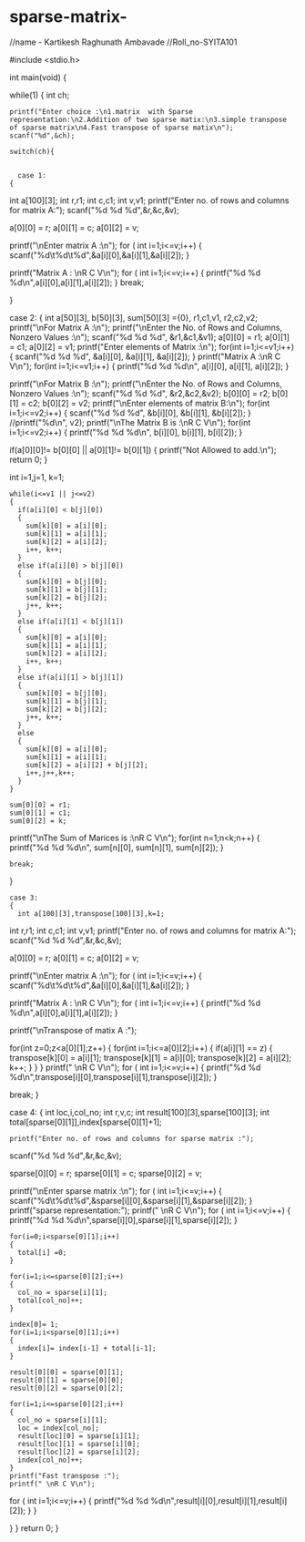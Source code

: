 # sparse-matrix-
//name - Kartikesh Raghunath Ambavade
//Roll_no-SYITA101

#include <stdio.h>

int main(void) {

while(1)
{
   int ch;

    printf("Enter choice :\n1.matrix  with Sparse representation:\n2.Addition of two sparse matix:\n3.simple transpose of sparse matrix\n4.Fast transpose of sparse matix\n");
    scanf("%d",&ch);

    switch(ch){


      case 1:
    {
       
  int a[100][3];
  int r,r1;
  int c,c1;
  int v,v1;
  printf("Enter no. of rows and columns for matrix A:");
  scanf("%d %d %d",&r,&c,&v);

  a[0][0] = r;
  a[0][1] = c;
  a[0][2] = v;
   
   printf("\nEnter matrix A :\n");
  for ( int i=1;i<=v;i++)
  {
    scanf("%d\t%d\t%d",&a[i][0],&a[i][1],&a[i][2]);
  }

  printf("Matrix A : \nR C V\n");
  for ( int i=1;i<=v;i++)
 {
    printf("%d %d %d\n",a[i][0],a[i][1],a[i][2]);
 }
 break;
    
  }

case 2:
{
  int a[50][3], b[50][3], sum[50][3] ={0}, r1,c1,v1, r2,c2,v2;
  printf("\nFor Matrix A :\n");
  printf("\nEnter the No. of Rows and Columns, Nonzero Values :\n");
  scanf("%d %d %d", &r1,&c1,&v1);
  a[0][0] = r1;
  a[0][1] = c1;
  a[0][2] = v1;
  printf("Enter elements of Matrix :\n");
  for(int i=1;i<=v1;i++)
  {
    scanf("%d %d %d", &a[i][0], &a[i][1], &a[i][2]);
  }
  printf("Matrix A :\nR C V\n");
  for(int i=1;i<=v1;i++)
  {
    printf("%d %d %d\n", a[i][0], a[i][1], a[i][2]);
  }

  printf("\nFor Matrix B :\n");
  printf("\nEnter the No. of Rows and Columns, Nonzero Values :\n");
  scanf("%d %d %d", &r2,&c2,&v2);
  b[0][0] = r2;
  b[0][1] = c2;
  b[0][2] = v2;
  printf("\nEnter elements of matrix B:\n");
  for(int i=1;i<=v2;i++)
  {
    scanf("%d %d %d", &b[i][0], &b[i][1], &b[i][2]);
  }
  //printf("%d\n", v2);
  printf("\nThe Matrix B is :\nR C V\n");
  for(int i=1;i<=v2;i++)
  {
    printf("%d %d %d\n", b[i][0], b[i][1], b[i][2]);
  }
  
  if(a[0][0]!= b[0][0] || a[0][1]!= b[0][1])
  {
    printf("Not Allowed to add.\n");
    return 0;
  }

  int i=1,j=1, k=1;
  
    while(i<=v1 || j<=v2)
    {
      if(a[i][0] < b[j][0])
      {
        sum[k][0] = a[i][0];
        sum[k][1] = a[i][1];
        sum[k][2] = a[i][2];
        i++, k++;
      }
      else if(a[i][0] > b[j][0])
      {
        sum[k][0] = b[j][0];
        sum[k][1] = b[j][1];
        sum[k][2] = b[j][2];
        j++, k++;
      }
      else if(a[i][1] < b[j][1])
      {
        sum[k][0] = a[i][0];
        sum[k][1] = a[i][1];
        sum[k][2] = a[i][2];
        i++, k++;
      }
      else if(a[i][1] > b[j][1])
      {
        sum[k][0] = b[j][0];
        sum[k][1] = b[j][1];
        sum[k][2] = b[j][2];
        j++, k++;
      }
      else 
      {
        sum[k][0] = a[i][0];
        sum[k][1] = a[i][1];
        sum[k][2] = a[i][2] + b[j][2];
        i++,j++,k++;
      }
    }  
    
    sum[0][0] = r1;
    sum[0][1] = c1;
    sum[0][2] = k;
    
  
  printf("\nThe Sum of Marices is :\nR C V\n");
  for(int n=1;n<k;n++)
  {
    printf("%d %d %d\n", sum[n][0], sum[n][1], sum[n][2]);
  }
  
    break;
}
 
   
     
    
    
    case 3:
    {
      int a[100][3],transpose[100][3],k=1;
  int r,r1;
  int c,c1;
  int v,v1;
  printf("Enter no. of rows and columns for matrix A:");
  scanf("%d %d %d",&r,&c,&v);

  a[0][0] = r;
  a[0][1] = c;
  a[0][2] = v;
   
   printf("\nEnter matrix A :\n");
  for ( int i=1;i<=v;i++)
  {
    scanf("%d\t%d\t%d",&a[i][0],&a[i][1],&a[i][2]);
  }

  printf("Matrix A : \nR C V\n");
  for ( int i=1;i<=v;i++)
 {
    printf("%d %d %d\n",a[i][0],a[i][1],a[i][2]);
}

printf("\nTranspose of matix A :");

for(int z=0;z<a[0][1];z++)
{
  for(int i=1;i<=a[0][2];i++)
  {
    if(a[i][1] == z)
    {
      transpose[k][0] = a[i][1];
      transpose[k][1] = a[i][0];
      transpose[k][2] = a[i][2];
      k++;
    }
  }
}
 printf(" \nR C V\n");
  for ( int i=1;i<=v;i++)
  {
    printf("%d %d %d\n",transpose[i][0],transpose[i][1],transpose[i][2]);
  }

  break;
    }

  case 4:
  {
    int loc,i,col_no;
    int r,v,c;
    int result[100][3],sparse[100][3];
    int total[sparse[0][1]],index[sparse[0][1]+1];

    printf("Enter no. of rows and columns for sparse matrix :");
  scanf("%d %d %d",&r,&c,&v);

  sparse[0][0] = r;
  sparse[0][1] = c;
  sparse[0][2] = v;
   
   printf("\nEnter sparse matrix  :\n");
  for ( int i=1;i<=v;i++)
  {
    scanf("%d\t%d\t%d",&sparse[i][0],&sparse[i][1],&sparse[i][2]);
  }
  printf("sparse representation:");
  printf(" \nR C V\n");
  for ( int i=1;i<=v;i++)
 {
    printf("%d %d %d\n",sparse[i][0],sparse[i][1],sparse[i][2]);
 }

    for(i=0;i<sparse[0][1];i++)
    {
      total[i] =0;
    }

    for(i=1;i<=sparse[0][2];i++)
    {
      col_no = sparse[i][1];
      total[col_no]++;
    }

    index[0]= 1;
    for(i=1;i<sparse[0][1];i++)
    {
      index[i]= index[i-1] + total[i-1];
    }

    result[0][0] = sparse[0][1];
    result[0][1] = sparse[0][0];
    result[0][2] = sparse[0][2];

    for(i=1;i<=sparse[0][2];i++)
    {
      col_no = sparse[i][1];
      loc = index[col_no];
      result[loc][0] = sparse[i][1];
      result[loc][1] = sparse[i][0];
      result[loc][2] = sparse[i][2];
      index[col_no]++;
    }
    printf("Fast transpose :");
    printf(" \nR C V\n");
  for ( int i=1;i<=v;i++)
  {
    printf("%d %d %d\n",result[i][0],result[i][1],result[i][2]);
  }
  }
    
  }
}
  return 0;
}
